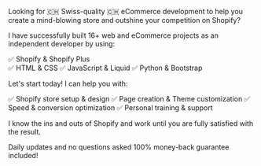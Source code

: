 Looking for 🇨🇭 Swiss-quality 🇨🇭 eCommerce development to help you create a mind-blowing store and outshine your competition on Shopify?

I have successfully built 16+ web and eCommerce projects as an independent developer by using:

✅ Shopify & Shopify Plus <br>
✅ HTML & CSS
✅ JavaScript & Liquid
✅ Python & Bootstrap

Let's start today! I can help you with:

✅ Shopify store setup & design
✅ Page creation & Theme customization
✅ Speed & conversion optimization
✅ Personal training & support

I know the ins and outs of Shopify and work until you are fully satisfied with the result.

Daily updates and no questions asked 100% money-back guarantee included!
